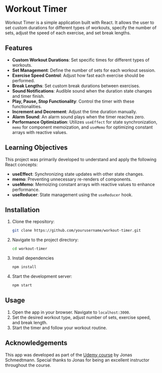 # Workout Timer

Workout Timer is a simple application built with React. It allows the user to set custom durations for different types of workouts, specify the number of sets, adjust the speed of each exercise, and set break lengths.

## Features

- **Custom Workout Durations**: Set specific times for different types of workouts.
- **Set Management**: Define the number of sets for each workout session.
- **Exercise Speed Control**: Adjust how fast each exercise should be performed.
- **Break Lengths**: Set custom break durations between exercises.
- **Sound Notifications**: Audible sound when the duration state changes and timer finish.
- **Play, Pause, Stop Functionality**: Control the timer with these functionalities.
- **Increment and Decrement**: Adjust the time duration manually.
- **Alarm Sound**: An alarm sound plays when the timer reaches zero.
- **Performance Optimization**: Utilizes `useEffect` for state synchronization, `memo` for component memoization, and `useMemo` for optimizing constant arrays with reactive values.

## Learning Objectives

This project was primarily developed to understand and apply the following React concepts:

- **useEffect**: Synchronizing state updates with other state changes.
- **memo**: Preventing unnecessary re-renders of components.
- **useMemo**: Memoizing constant arrays with reactive values to enhance performance.
- **useReducer**: State management using the `useReducer` hook.

## Installation

1. Clone the repository:
   ```bash
   git clone https://github.com/yourusername/workout-timer.git

   ```
2. Navigate to the project directory:

   ```bash
   cd workout-timer

   ```

3. Install dependencies
   ```bash
   npm install

   ```
4. Start the development server:
   ```bash
   npm start
   ```

## Usage

1. Open the app in your browser. Navigate to `localhost:3000`.
2. Set the desired workout type, adjust number of sets, exercise speed, and break length.
3. Start the timer and follow your workout routine.

## Acknowledgements
This app was developed as part of the [Udemy course](https://www.udemy.com/course/the-ultimate-react-course/) by Jonas Schmedtmann. Special thanks to Jonas for being an excellent instructor throughout the course.
